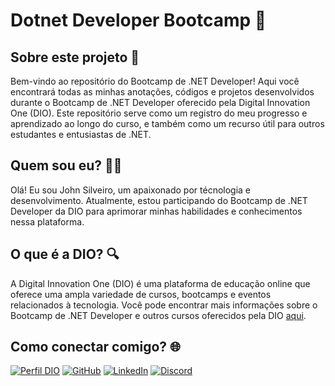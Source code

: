 # Dotnet Developer Bootcamp 🚀

## Sobre este projeto 📝

Bem-vindo ao repositório do Bootcamp de .NET Developer! Aqui você encontrará todas as minhas anotações, códigos e projetos desenvolvidos durante o Bootcamp de .NET Developer oferecido pela Digital Innovation One (DIO). Este repositório serve como um registro do meu progresso e aprendizado ao longo do curso, e também como um recurso útil para outros estudantes e entusiastas de .NET.

## Quem sou eu? 👨‍💻

Olá! Eu sou John Silveiro, um apaixonado por técnologia e desenvolvimento. Atualmente, estou participando do Bootcamp de .NET Developer da DIO para aprimorar minhas habilidades e conhecimentos nessa plataforma.

## O que é a DIO? 🔍

A Digital Innovation One (DIO) é uma plataforma de educação online que oferece uma ampla variedade de cursos, bootcamps e eventos relacionados à tecnologia. Você pode encontrar mais informações sobre o Bootcamp de .NET Developer e outros cursos oferecidos pela DIO [aqui](https://www.digitalinnovation.one/).

## Como conectar comigo? 🌐

[![Perfil DIO](https://img.shields.io/badge/-Meu%20Perfil%20na%20DIO-30A3DC?style=for-the-badge)](https://www.digitalinnovation.one/users/johnsilveiro)
[![GitHub](https://img.shields.io/badge/GitHub-100000?style=for-the-badge&logo=github&logoColor=white)](https://github.com/seu-usuario-aqui)
[![LinkedIn](https://img.shields.io/badge/LinkedIn-0077B5?style=for-the-badge&logo=linkedin&logoColor=white)](https://www.linkedin.com/in/seu-linkedin-aqui)
[![Discord](https://img.shields.io/badge/Discord-7289DA?style=for-the-badge&logo=discord&logoColor=white)](https://discord.com/channels/@seu-discord-aqui)